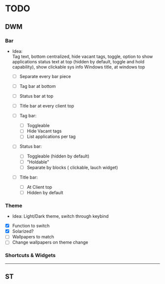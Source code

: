 # TODO

## DWM

 ### Bar

  * Idea:  
    Tag text, bottom centralized, hide vacant tags, toggle, option to show applications
    status text at top (hidden by default, toggle and hold capability), show clickable sys info
    Windows title, at windows top

    - [ ] Separate every bar piece
    - [ ] Tag bar at bottom
    - [ ] Status bar at top
    - [ ] Title bar at every client top

    - [ ] Tag bar:  
      - [ ] Toggleable
      - [ ] Hide Vacant tags
      - [ ] List applications per tag

    - [ ] Status bar:  
      - [ ] Toggleable (hidden by default)
      - [ ] "Holdable"
      - [ ] Separate by blocks ( clickable, lauch widget)

    - [ ] Title bar:
      - [ ] At Client top
      - [ ] Hidden by default

 ### Theme  

  * Idea:
    Light/Dark theme, switch through keybind

  - [x] Function to switch
  - [x] Solarized?
  - [ ] Wallpapers to match
  - [ ] Change wallpapers on theme change

 ### Shortcuts & Widgets

---  

## ST
